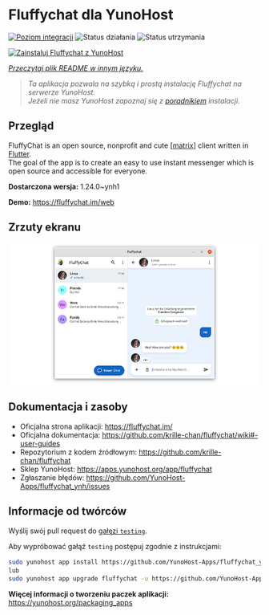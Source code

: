 <!--
To README zostało automatycznie wygenerowane przez <https://github.com/YunoHost/apps/tree/master/tools/readme_generator>
Nie powinno być ono edytowane ręcznie.
-->

# Fluffychat dla YunoHost

[![Poziom integracji](https://apps.yunohost.org/badge/integration/fluffychat)](https://ci-apps.yunohost.org/ci/apps/fluffychat/)
![Status działania](https://apps.yunohost.org/badge/state/fluffychat)
![Status utrzymania](https://apps.yunohost.org/badge/maintained/fluffychat)

[![Zainstaluj Fluffychat z YunoHost](https://install-app.yunohost.org/install-with-yunohost.svg)](https://install-app.yunohost.org/?app=fluffychat)

*[Przeczytaj plik README w innym języku.](./ALL_README.md)*

> *Ta aplikacja pozwala na szybką i prostą instalację Fluffychat na serwerze YunoHost.*  
> *Jeżeli nie masz YunoHost zapoznaj się z [poradnikiem](https://yunohost.org/install) instalacji.*

## Przegląd

FluffyChat is an open source, nonprofit and cute [[matrix](https://matrix.org)] client written in [Flutter](https://flutter.dev).  
The goal of the app is to create an easy to use instant messenger which is open source and accessible for everyone.


**Dostarczona wersja:** 1.24.0~ynh1

**Demo:** <https://fluffychat.im/web>

## Zrzuty ekranu

![Zrzut ekranu z Fluffychat](./doc/screenshots/screenshot.png)

## Dokumentacja i zasoby

- Oficjalna strona aplikacji: <https://fluffychat.im/>
- Oficjalna dokumentacja: <https://github.com/krille-chan/fluffychat/wiki#-user-guides>
- Repozytorium z kodem źródłowym: <https://github.com/krille-chan/fluffychat>
- Sklep YunoHost: <https://apps.yunohost.org/app/fluffychat>
- Zgłaszanie błędów: <https://github.com/YunoHost-Apps/fluffychat_ynh/issues>

## Informacje od twórców

Wyślij swój pull request do [gałęzi `testing`](https://github.com/YunoHost-Apps/fluffychat_ynh/tree/testing).

Aby wypróbować gałąź `testing` postępuj zgodnie z instrukcjami:

```bash
sudo yunohost app install https://github.com/YunoHost-Apps/fluffychat_ynh/tree/testing --debug
lub
sudo yunohost app upgrade fluffychat -u https://github.com/YunoHost-Apps/fluffychat_ynh/tree/testing --debug
```

**Więcej informacji o tworzeniu paczek aplikacji:** <https://yunohost.org/packaging_apps>
